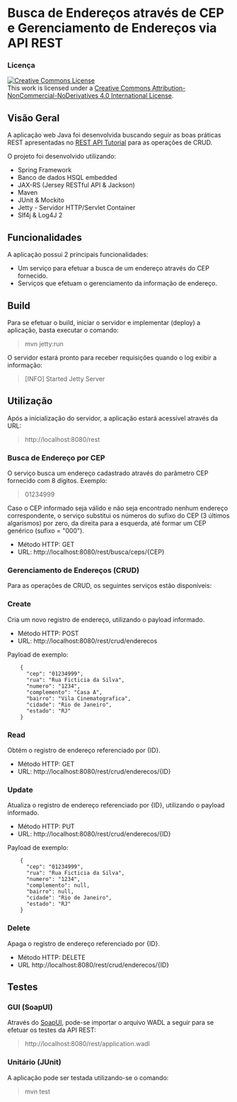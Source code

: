 # Busca de Endereços através de CEP e Gerenciamento de Endereços via API REST

### Licença

<a rel="license" href="http://creativecommons.org/licenses/by-nc-nd/4.0/"><img alt="Creative Commons License" style="border-width:0" src="https://i.creativecommons.org/l/by-nc-nd/4.0/88x31.png" /></a><br />This work is licensed under a <a rel="license" href="http://creativecommons.org/licenses/by-nc-nd/4.0/">Creative Commons Attribution-NonCommercial-NoDerivatives 4.0 International License</a>.

## Visão Geral
A aplicação web Java foi desenvolvida buscando seguir as boas práticas REST apresentadas no [REST API Tutorial](http://www.restapitutorial.com/index.html) para as operações de CRUD.

O projeto foi desenvolvido utilizando:
* Spring Framework
* Banco de dados HSQL embedded
* JAX-RS (Jersey RESTful API & Jackson)
* Maven 
* JUnit & Mockito
* Jetty - Servidor HTTP/Servlet Container
* Slf4j & Log4J 2 

## Funcionalidades
A aplicação possui 2 principais funcionalidades:
* Um serviço para efetuar a busca de um endereço através do CEP fornecido.
* Serviços que efetuam o gerenciamento da informação de endereço.

## Build
Para se efetuar o build, iniciar o servidor e implementar (deploy) a aplicação, basta executar o comando:

> mvn jetty:run

O servidor estará pronto para receber requisições quando o log exibir a informação:

> [INFO] Started Jetty Server

## Utilização

Após a inicialização do servidor, a aplicação estará acessível através da URL:
> http://localhost:8080/rest

### Busca de Endereço por CEP

O serviço busca um endereço cadastrado através do parâmetro CEP fornecido com 8 dígitos. Exemplo:
> 01234999

Caso o CEP informado seja válido e não seja encontrado nenhum endereço correspondente, o serviço substitui os números do sufixo do CEP (3 últimos algarismos) por zero, da direita para a esquerda, até formar um CEP genérico (sufixo = "000").

* Método HTTP: GET
* URL: http://localhost:8080/rest/busca/ceps/{CEP}

### Gerenciamento de Endereços (CRUD)

Para as operações de CRUD, os seguintes serviços estão disponíveis:

### Create
Cria um novo registro de endereço, utilizando o payload informado.

* Método HTTP: POST
* URL: http://localhost:8080/rest/crud/enderecos

Payload de exemplo:

        {
          "cep": "01234999",
          "rua": "Rua Ficticia da Silva",
          "numero": "1234",
          "complemento": "Casa A",
          "bairro": "Vila Cinematografica",
          "cidade": "Rio de Janeiro",
          "estado": "RJ"
        }

### Read
Obtém o registro de endereço referenciado por {ID}.

* Método HTTP: GET
* URL: http://localhost:8080/rest/crud/enderecos/{ID}

### Update
Atualiza o registro de endereço referenciado por {ID}, utilizando o payload informado.

* Método HTTP: PUT
* URL: http://localhost:8080/rest/crud/enderecos/{ID}

Payload de exemplo:

        {
          "cep": "01234999",
          "rua": "Rua Ficticia da Silva",
          "numero": "1234",
          "complemento": null,
          "bairro": null,
          "cidade": "Rio de Janeiro",
          "estado": "RJ"
        }

### Delete
Apaga o registro de endereço referenciado por {ID}.

* Método HTTP: DELETE
* URL http://localhost:8080/rest/crud/enderecos/{ID}

## Testes
### GUI (SoapUI)
Através do [SoapUI](http://www.soapui.org/downloads/soapui/open-source.html), pode-se importar o arquivo WADL a seguir para se efetuar os testes da API REST:
> http://localhost:8080/rest/application.wadl

### Unitário (JUnit)
A aplicação pode ser testada utilizando-se o comando:
> mvn test
